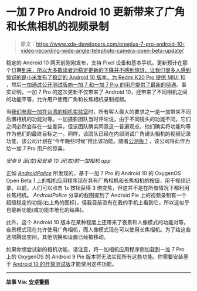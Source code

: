 # 一加 7 Pro Android 10 更新带来了广角和长焦相机的视频录制

> 原文：<https://www.xda-developers.com/oneplus-7-pro-android-10-video-recording-wide-angle-telephoto-camera-open-beta-update/>

稳定的 Android 10 两天前刚刚发布，支持 Pixel 设备和基本手机。更新预计在那个日期[到来，所以大多数读者对稳定更新的下降并不感到惊讶。让我们很多人感到惊讶的是](https://www.xda-developers.com/android-10-android-q-brand-redesign/)[小米发布了稳定的 Android 10 版本，为 Redmi K20 Pro 提供 MIUI 10](https://www.xda-developers.com/redmi-k20-pro-android-10-miui-update/) ，然后[一加通过公开测试版向一加 7 和一加 7 Pro 的用户提供了最新的待遇](https://www.xda-developers.com/oneplus-7-7-pro-android-10-oxygenos-open-beta-1/)。事实证明，一加 7 Pro 的这次更新不仅带来了 Android 10，还带来了不同相机之间的功能平等，允许用户使用广角和长焦相机录制视频。

当[我们参观一加在台湾的相机实验室](https://www.xda-developers.com/oneplus-camera-lab-tour-taiwan/)时，所有客人最大的要求之一是一加带来不同后置相机的功能对等。一加摄影团队当时评论说，由于不同镜头的功能不同，它们之间必然会存在一些差异，但该团队确实同意这一普遍观点，他们确实将功能均等作为他们的最终目标之一。同样，该团队已经在内部测试广角镜头相机的视频记录功能，该公司计划在“今年晚些时候”推出该功能。随着[公测版 1](https://www.xda-developers.com/oneplus-7-7-pro-android-10-oxygenos-open-beta-1/) ，该公司将此作为给一加 7 Pro 用户的惊喜。

*安卓 9 派(左)和安卓 10 派(右)的一加相机 app*

正如 [*AndroidPolice*](https://www.androidpolice.com/2019/09/04/oneplus-7-pro-gets-wide-angle-and-telephoto-video-on-android-10-plus-more-camera-options-in-other-modes/) 所发现的，基于一加 7 Pro 的 Android 10 的 OxygenOS Open Beta 1 上的相机应用程序现在具有广角相机和长焦相机的按钮，用于视频记录。以前，人们可以点击 1x 按钮获得 3 倍变焦，但这并不是在所有情况下都利用长焦相机。 *AndroidPolice* 分享的截图提到了 Android Pie 上的视频录制有一个超级稳定的功能(右上角的图标)，但我目前没有在我的手机上看到它，所以这似乎也是新功能(或功能本地化的结果)。

此外，这个 Android 10 版本在某种程度上还带来了夜景和人像模式的功能对等。夜景模式现在允许使用广角相机，而人像模式现在可以使用长焦相机。为了给这些选项腾出空间，其他切换和设置已经被移动。

如果你想尝试新的相机功能，请注意，将一加相机应用程序侧加载到一加 7 Pro 上的 OxygenOS 的 Android 9 Pie 版本将无法实现所有这些功能。你需要安装基于 [Android 10 的开放测试版](https://www.xda-developers.com/oneplus-7-7-pro-android-10-oxygenos-open-beta-1/)才能使用这些功能。

* * *

**故事 Via: [安卓警察](https://www.androidpolice.com/2019/09/04/oneplus-7-pro-gets-wide-angle-and-telephoto-video-on-android-10-plus-more-camera-options-in-other-modes/)**
